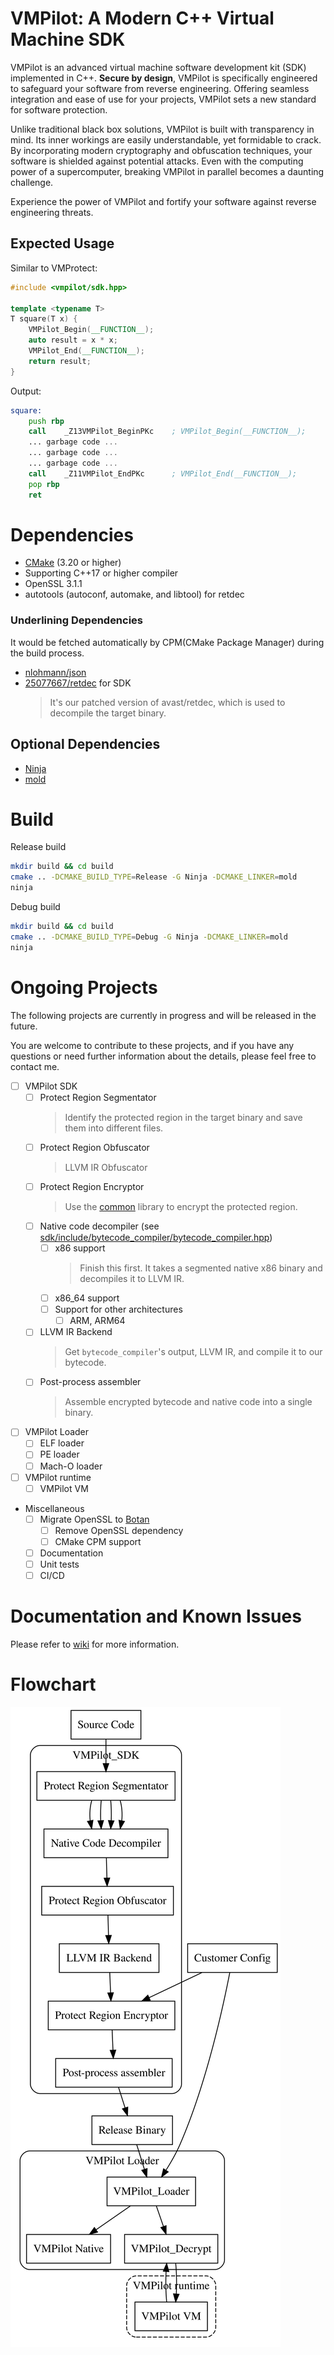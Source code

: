 # VMPilot: A Modern C++ Virtual Machine SDK

VMPilot is an advanced virtual machine software development kit (SDK) implemented in C++. **Secure by design**, VMPilot is specifically engineered to safeguard your software from reverse engineering. Offering seamless integration and ease of use for your projects, VMPilot sets a new standard for software protection.

Unlike traditional black box solutions, VMPilot is built with transparency in mind. Its inner workings are easily understandable, yet formidable to crack. By incorporating modern cryptography and obfuscation techniques, your software is shielded against potential attacks. Even with the computing power of a supercomputer, breaking VMPilot in parallel becomes a daunting challenge.

Experience the power of VMPilot and fortify your software against reverse engineering threats.

## Expected Usage
Similar to VMProtect:
```cpp
#include <vmpilot/sdk.hpp>

template <typename T>
T square(T x) {
    VMPilot_Begin(__FUNCTION__);
    auto result = x * x;
    VMPilot_End(__FUNCTION__);
    return result;
}
```

Output:
```asm
square:
    push rbp
    call    _Z13VMPilot_BeginPKc    ; VMPilot_Begin(__FUNCTION__);
    ... garbage code ...
    ... garbage code ...
    ... garbage code ...
    call    _Z11VMPilot_EndPKc      ; VMPilot_End(__FUNCTION__);
    pop rbp
    ret
```

# Dependencies
- [CMake](https://cmake.org/download/) (3.20 or higher)
- Supporting C++17 or higher compiler
- OpenSSL 3.1.1
- autotools (autoconf, automake, and libtool) for retdec

### Underlining Dependencies
It would be fetched automatically by CPM(CMake Package Manager) during the build process.
- [nlohmann/json](https://github.com/nlohmann/json)
- [25077667/retdec](https://github.com/25077667/retdec) for SDK
    > It's our patched version of avast/retdec, which is used to decompile the target binary.

## Optional Dependencies
- [Ninja](https://github.com/ninja-build/ninja)
- [mold](https://github.com/rui314/mold)

# Build
Release build
```bash
mkdir build && cd build
cmake .. -DCMAKE_BUILD_TYPE=Release -G Ninja -DCMAKE_LINKER=mold
ninja
```

Debug build
```bash
mkdir build && cd build
cmake .. -DCMAKE_BUILD_TYPE=Debug -G Ninja -DCMAKE_LINKER=mold
ninja
```

# Ongoing Projects

The following projects are currently in progress and will be released in the future.

You are welcome to contribute to these projects, and if you have any questions or need 
further information about the details, please feel free to contact me.


- [ ] VMPilot SDK
    - [ ] Protect Region Segmentator
        > Identify the protected region in the target binary and save them into different files.
    - [ ] Protect Region Obfuscator
        > LLVM IR Obfuscator
    - [ ] Protect Region Encryptor
        > Use the [common](common/) library to encrypt the protected region.
    - [ ] Native code decompiler (see [sdk/include/bytecode_compiler/bytecode_compiler.hpp](sdk/include/bytecode_compiler/bytecode_compiler.hpp))
        - [ ] x86 support
            > Finish this first.
            > It takes a segmented native x86 binary and decompiles it to LLVM IR.
        - [ ] x86_64 support
        - [ ] Support for other architectures
            - [ ] ARM, ARM64
    - [ ] LLVM IR Backend
        > Get `bytecode_compiler`'s output, LLVM IR, and compile it to our bytecode.
    - [ ] Post-process assembler
        > Assemble encrypted bytecode and native code into a single binary.

- [ ] VMPilot Loader
    - [ ] ELF loader
    - [ ] PE loader
    - [ ] Mach-O loader

- [ ] VMPilot runtime
    - [ ] VMPilot VM

- Miscellaneous
    - [ ] Migrate OpenSSL to [Botan](https://github.com/randombit/botan)
        - [ ] Remove OpenSSL dependency
        - [ ] CMake CPM support
    - [ ] Documentation
    - [ ] Unit tests
    - [ ] CI/CD

# Documentation and Known Issues

Please refer to [wiki](/wiki) for more information.

# Flowchart
![](/assets/outline.svg)